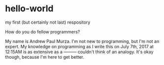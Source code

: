 # hello-world
my first (but certainly not last) respository

How do you do fellow programmers?

My name is Andrew Paul Murza. I'm not new to programming, but I'm not an expert. My knowledge on programming as I write this on July 7th, 2017 at 12:15AM is as extensive as a ——— couldn't think of an analogy. It's okay though, because I'm here to get better.
